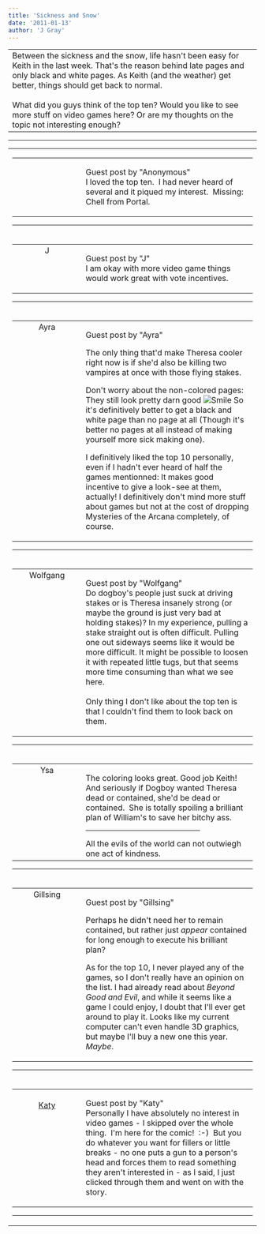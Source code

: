 ```yaml
---
title: 'Sickness and Snow'
date: '2011-01-13'
author: 'J Gray'
---
```


<div>
<!-- Main content here -->
<table border="0" class="post"><tbody><tr><td>
   
   <div class="post_body">
       Between the sickness and the snow, life hasn't been easy for Keith in the last week. That's the reason behind late pages and only black and white pages. As Keith (and the weather) get better, things should get back to normal.<br><br>What did you guys think of the top ten? Would you like to see more stuff on video games here? Or are my thoughts on the topic not interesting enough?<br>
   </div>
   </td></tr>
   </tbody></table><hr><table style="width:100%; border:0;" class="comment_table"><tbody><tr><td width="100%"><a name=""> </a><div style="width:100%;" class="comment"><table border="0" width="100%"><tbody><tr><td align="center" valign="top" width="125">
<span class="comment_title"><center><br></center><a name="334">&nbsp;</a></span><br>
<center><img src="https://www.gravatar.com/avatar.php?gravatar_id=dd9ba46d5fcb24b99c2c992691b110a7&amp;default=http%3A%2F%2Fmysteriesofthearcana.com%2Ftemplates%2Fmain%2Fimages%2Favatar.gif&amp;size=80&amp;rating=g" border="0" alt=""></center>
</td>
<td valign="top">


<p class="comment_text"> </p><p class="comment_text"><span class="forum_info">Guest post by "Anonymous"</span><br> I loved the top ten.&nbsp; I had never heard of several and it piqued my interest.&nbsp; Missing: Chell from Portal.<br></p>
 

</td></tr></tbody></table>
<hr></div></td></tr><tr><td width="100%"><a name=""> </a><div style="width:100%;" class="comment"><table border="0" width="100%"><tbody><tr><td align="center" valign="top" width="125">
<span class="comment_title"><center>J<br></center><a name="335">&nbsp;</a></span><br>
<center><img src="https://www.gravatar.com/avatar.php?gravatar_id=607831e12b0faf35dee4481f6d497c10&amp;default=http%3A%2F%2Fmysteriesofthearcana.com%2Ftemplates%2Fmain%2Fimages%2Favatar.gif&amp;size=80&amp;rating=g" border="0" alt=""></center>
</td>
<td valign="top">


<p class="comment_text"> </p><p class="comment_text"><span class="forum_info">Guest post by "J"</span><br> I am okay with more video game things would work great with vote incentives.<br></p>
 

</td></tr></tbody></table>
<hr></div></td></tr><tr><td width="100%"><a name=""> </a><div style="width:100%;" class="comment"><table border="0" width="100%"><tbody><tr><td align="center" valign="top" width="125">
<span class="comment_title"><center>Ayra<br></center><a name="336">&nbsp;</a></span><br>
<center><img src="https://www.gravatar.com/avatar.php?gravatar_id=92987eee74834fecd463429085c378ae&amp;default=http%3A%2F%2Fmysteriesofthearcana.com%2Ftemplates%2Fmain%2Fimages%2Favatar.gif&amp;size=80&amp;rating=g" border="0" alt=""></center>
</td>
<td valign="top">


<p class="comment_text"> </p><p class="comment_text"><span class="forum_info">Guest post by "Ayra"</span><br> </p><p>The only thing that'd make Theresa cooler right now is if she'd also be killing two vampires at once with those flying stakes.</p> <p>Don't worry about the non-colored pages: They still look pretty darn good <img src="/smilies/smile.gif" alt="Smile" border="0"> So it's definitively better to get a black and white page than no page at all (Though it's better no pages at all instead of making yourself more sick making one).</p> <p>I definitively liked the top 10 personally, even if I hadn't ever heard of half the games mentionned: It makes good incentive to give a look-see at them, actually! I definitively don't mind more stuff about games but not at the cost of dropping Mysteries of the Arcana completely, of course.</p>
 

</td></tr></tbody></table>
<hr></div></td></tr><tr><td width="100%"><a name=""> </a><div style="width:100%;" class="comment"><table border="0" width="100%"><tbody><tr><td align="center" valign="top" width="125">
<span class="comment_title"><center>Wolfgang<br></center><a name="337">&nbsp;</a></span><br>
<center><img src="https://www.gravatar.com/avatar.php?gravatar_id=36c0231531cc12d19b35d626e0fa3ee7&amp;default=http%3A%2F%2Fmysteriesofthearcana.com%2Ftemplates%2Fmain%2Fimages%2Favatar.gif&amp;size=80&amp;rating=g" border="0" alt=""></center>
</td>
<td valign="top">


<p class="comment_text"> </p><p class="comment_text"><span class="forum_info">Guest post by "Wolfgang"</span><br> Do dogboy's people just suck at driving stakes or is Theresa insanely strong (or maybe the ground is just very bad at holding stakes)? In my experience, pulling a stake straight out is often difficult. Pulling one out sideways seems like it would be more difficult. It might be possible to loosen it with repeated little tugs, but that seems more time consuming than what we see here.<br><br>Only thing I don't like about the top ten is that I couldn't find them to look back on them.<br></p>
 

</td></tr></tbody></table>
<hr></div></td></tr><tr><td width="100%"><a name=""> </a><div style="width:100%;" class="comment"><table border="0" width="100%"><tbody><tr><td align="center" valign="top" width="125">
<span class="comment_title"><center>Ysa</center><a name="338">&nbsp;</a></span><br>
<center><img src="/image.php?type=ava&amp;i=WillAv.jpg" border="0" alt=""></center>
</td>
<td valign="top">


<p class="comment_text"> </p><p class="comment_text">The coloring looks great. Good job Keith!&nbsp; And seriously if Dogboy wanted Theresa dead or contained, she'd be dead or contained.&nbsp; She is totally spoiling a brilliant plan of William's to save her bitchy ass.</p>
 <hr width="70%">All the evils of the world can not outwiegh one act of kindness.

</td></tr></tbody></table>
<hr></div></td></tr><tr><td width="100%"><a name=""> </a><div style="width:100%;" class="comment"><table border="0" width="100%"><tbody><tr><td align="center" valign="top" width="125">
<span class="comment_title"><center>Gillsing<br></center><a name="339">&nbsp;</a></span><br>
<center><img src="https://www.gravatar.com/avatar.php?gravatar_id=c475a2e6c7a75f96e3059a819f5fd4d9&amp;default=http%3A%2F%2Fmysteriesofthearcana.com%2Ftemplates%2Fmain%2Fimages%2Favatar.gif&amp;size=80&amp;rating=g" border="0" alt=""></center>
</td>
<td valign="top">


<p class="comment_text"> </p><p class="comment_text"><span class="forum_info">Guest post by "Gillsing"</span><br> </p><p>Perhaps he didn't need her to remain contained, but rather just <em>appear</em> contained for long enough to execute his brilliant plan?</p><p>As for the top 10, I never played any of the games, so I don't really have an opinion on the list. I had already read about <em>Beyond Good and Evil</em>, and while it seems like a game I could enjoy, I doubt that I'll ever get around to play it. Looks like my current computer can't even handle 3D graphics, but maybe I'll buy a new one this year. <em>Maybe</em>.</p>
 

</td></tr></tbody></table>
<hr></div></td></tr><tr><td width="100%"><a name=""> </a><div style="width:100%;" class="comment"><table border="0" width="100%"><tbody><tr><td align="center" valign="top" width="125">
<span class="comment_title"><center><br><a href="http://katya-s69.livejournal.com/" target="_blank">Katy</a><br></center><a name="430">&nbsp;</a></span><br>
<center><img src="https://www.gravatar.com/avatar.php?gravatar_id=b7d33aed217fbd6aa0920639efbb18f2&amp;default=http%3A%2F%2Fmysteriesofthearcana.com%2Ftemplates%2Fmain%2Fimages%2Favatar.gif&amp;size=80&amp;rating=g" border="0" alt=""></center>
</td>
<td valign="top">


<p class="comment_text"> </p><p class="comment_text"><span class="forum_info">Guest post by "Katy"</span><br> Personally I have absolutely no interest in video games - I skipped over the whole thing. &nbsp;I'm here for the comic! &nbsp;:-) &nbsp;But you do whatever you want for fillers or little breaks - no one puts a gun to a person's head and forces them to read something they aren't interested in - as I said, I just clicked through them and went on with the story.</p>
 

</td></tr></tbody></table>
<hr></div></td></tr></tbody></table>
<!-- End main content -->
              </div>
